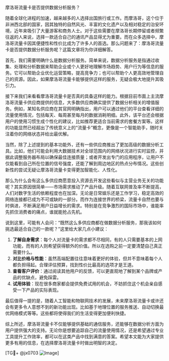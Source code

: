 摩洛哥流量卡是否提供数据分析服务？

随着全球化进程的加速，越来越多的人选择出国旅行或工作。而摩洛哥，这个位于非洲西北部的国家，因其独特的自然风光、丰富的文化遗产以及相对稳定的治安环境，近年来吸引了大量游客和商务人士。对于这些需要在摩洛哥长期停留或者频繁往返的人来说，选择一款适合自己的通讯产品显得尤为重要。而在众多选择中，摩洛哥流量卡因其便捷性和性价比成为了许多人的首选。那么问题来了：摩洛哥流量卡是否提供数据分析服务呢？这篇文章将为你详细解答。

首先，我们需要明确什么是数据分析服务。简单来说，数据分析服务是指通过收集、处理和分析数据来帮助企业或个人更好地理解市场趋势、用户行为等信息的服务。它可以帮助企业优化运营策略，提高竞争力；也可以帮助个人更高效地管理自己的资源。因此，如果摩洛哥流量卡能够提供这样的服务，无疑会极大地提升其吸引力。

接下来我们来看看摩洛哥流量卡是否真的具备这样的能力。根据目前市面上主流摩洛哥流量卡供应商提供的信息，大多数供应商确实提供了数据分析相关的增值服务。例如，某知名供应商在其官网明确指出，用户可以通过他们的平台查看详细的流量使用情况，包括每天、每周甚至每月的数据消耗明细。此外，该平台还会根据用户的使用习惯生成个性化的建议，比如推荐更适合当前需求的套餐方案等。这样的功能显然已经超出了传统意义上的“流量卡”概念，更像是一个智能助手，随时关注着你的网络状态并给出最优解。

当然，除了上述提到的基本功能外，还有一些供应商推出了更加高级的数据分析工具。比如，他们可能会利用大数据技术对全球范围内的网络状况进行实时监控，并据此调整服务器布局以确保最佳连接质量；或者开发出专门的应用程序，让用户不仅能看到自己所在位置的信号强度，还能了解到周边地区的热点分布情况。这些创新性的尝试无疑让摩洛哥流量卡变得更加智能化、人性化。

那么为什么会有这么多供应商愿意投入资源去开发这些看似与主营业务无关的功能呢？其实原因很简单——市场需求推动了产品升级。随着互联网普及率不断提高，人们对数字生活的依赖程度也在加深。无论是日常娱乐还是工作学习，稳定高效的网络连接都已成为不可或缺的一部分。而作为连接世界的桥梁，流量卡自然也要与时俱进，不断满足用户日益增长的需求。特别是在竞争激烈的国际市场中，谁能率先抓住消费者的痛点，谁就能抢占先机。

说到这里，可能有人会问：“既然这么多供应商都在做数据分析服务，那我该如何挑选最适合自己的一款呢？”这里给大家几点小建议：

1. **了解自身需求**：每个人对流量卡的需求都不尽相同，有的人只需要基本的上网功能，而有的人则希望获得额外的价值。所以在选购之前一定要清楚自己真正需要什么。
2. **对比价格与性能**：虽然高端配置往往意味着更好的体验，但并不意味着每个人都负担得起。合理评估预算，找到性价比最高的选项才是王道。
3. **查看客户评价**：通过阅读其他用户的反馈，可以更直观地了解到某个品牌或产品的优缺点，避免踩雷。
4. **试用体验**：现在很多商家都会提供免费试用的机会，不妨抓住这个机会亲自感受一下产品的实际表现。

最后值得一提的是，随着人工智能和物联网技术的发展，未来摩洛哥流量卡或许还会有更多令人意想不到的新功能出现。比如基于地理位置的服务推送、自动切换最优网络模式等等。这些都将使得我们的生活变得更加便利快捷。

综上所述，摩洛哥流量卡不仅能够提供基础的通信服务，还能够在数据分析方面为用户提供强大的支持。无论你是想要追踪自己的流量使用情况，还是希望通过专业工具提升工作效率，都可以在这类产品中找到满意的答案。希望本文能为大家提供更多有用的信息，在选择摩洛哥流量卡时做出明智的决定。

[TG💪+ @jx0703 ![Image](https://github.com/user-attachments/assets/dbca1d08-cadb-493c-b0ec-ad6f7a83f270)]